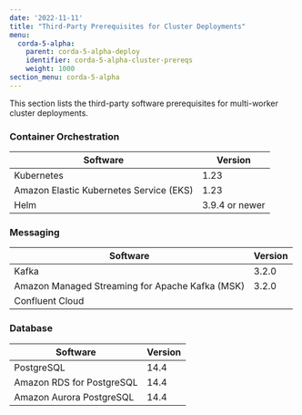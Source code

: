 ```yaml
---
date: '2022-11-11'
title: "Third-Party Prerequisites for Cluster Deployments"
menu:
  corda-5-alpha:
    parent: corda-5-alpha-deploy
    identifier: corda-5-alpha-cluster-prereqs
    weight: 1000
section_menu: corda-5-alpha
---
```


This section lists the third-party software prerequisites for multi-worker cluster deployments. <!--For information about the prerequisites for local deployment with the [CorDapp Standard Development Environment (CSDE)](../cordapp-standard-development-environment/csde.html), see [Third-Party Prerequisites for the CSDE](../getting-started/prerequisites.html).-->

### Container Orchestration

| Software                                | Version |
|-----------------------------------------|---------|
| Kubernetes                              | 1.23    |
| Amazon Elastic Kubernetes Service (EKS) | 1.23    |
| Helm | 3.9.4 or newer    |

### Messaging

| Software                                        | Version |
|-------------------------------------------------|---------|
| Kafka                                           | 3.2.0   |
| Amazon Managed Streaming for Apache Kafka (MSK) | 3.2.0   |
| Confluent Cloud                                 |         |

### Database

| Software                  | Version |
|---------------------------|---------|
| PostgreSQL                | 14.4    |
| Amazon RDS for PostgreSQL | 14.4    |
| Amazon Aurora PostgreSQL  | 14.4    |

<!--## Minimum Resource Requirements

Corda 5 cluster deployments have the following minimum requirements:

| Software   | Requirements |
|------------|--------------|
| Kubernetes |              |
| Kafka      |              |
| PostgreSQL |              |
-->
